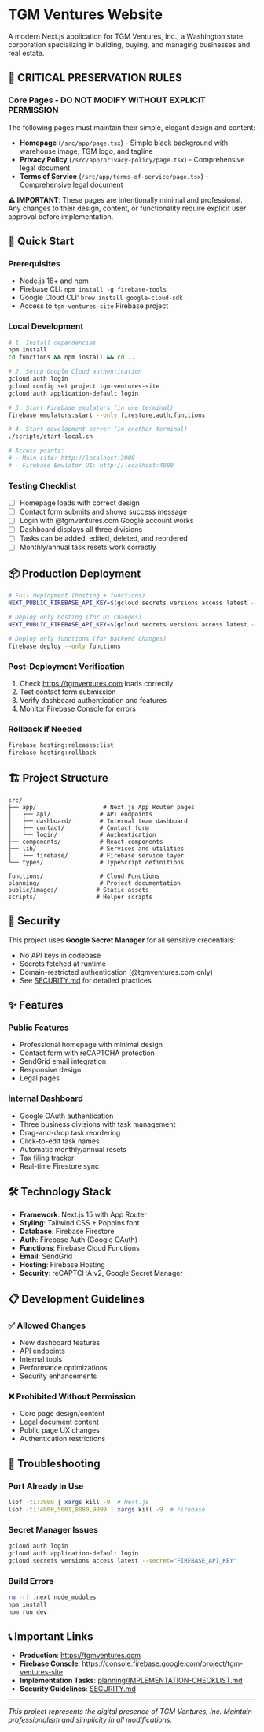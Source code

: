 # TGM Ventures Website

A modern Next.js application for TGM Ventures, Inc., a Washington state corporation specializing in building, buying, and managing businesses and real estate.

## 🚨 CRITICAL PRESERVATION RULES

### Core Pages - DO NOT MODIFY WITHOUT EXPLICIT PERMISSION
The following pages must maintain their simple, elegant design and content:

- **Homepage** (`/src/app/page.tsx`) - Simple black background with warehouse image, TGM logo, and tagline
- **Privacy Policy** (`/src/app/privacy-policy/page.tsx`) - Comprehensive legal document 
- **Terms of Service** (`/src/app/terms-of-service/page.tsx`) - Comprehensive legal document

**⚠️ IMPORTANT**: These pages are intentionally minimal and professional. Any changes to their design, content, or functionality require explicit user approval before implementation.

## 🚀 Quick Start

### Prerequisites
- Node.js 18+ and npm
- Firebase CLI: `npm install -g firebase-tools`
- Google Cloud CLI: `brew install google-cloud-sdk`
- Access to `tgm-ventures-site` Firebase project

### Local Development

```bash
# 1. Install dependencies
npm install
cd functions && npm install && cd ..

# 2. Setup Google Cloud authentication
gcloud auth login
gcloud config set project tgm-ventures-site
gcloud auth application-default login

# 3. Start Firebase emulators (in one terminal)
firebase emulators:start --only firestore,auth,functions

# 4. Start development server (in another terminal)
./scripts/start-local.sh

# Access points:
# - Main site: http://localhost:3000
# - Firebase Emulator UI: http://localhost:4000
```

### Testing Checklist
- [ ] Homepage loads with correct design
- [ ] Contact form submits and shows success message
- [ ] Login with @tgmventures.com Google account works
- [ ] Dashboard displays all three divisions
- [ ] Tasks can be added, edited, deleted, and reordered
- [ ] Monthly/annual task resets work correctly

## 📦 Production Deployment

```bash
# Full deployment (hosting + functions)
NEXT_PUBLIC_FIREBASE_API_KEY=$(gcloud secrets versions access latest --secret="FIREBASE_API_KEY") firebase deploy

# Deploy only hosting (for UI changes)
NEXT_PUBLIC_FIREBASE_API_KEY=$(gcloud secrets versions access latest --secret="FIREBASE_API_KEY") firebase deploy --only hosting

# Deploy only functions (for backend changes)
firebase deploy --only functions
```

### Post-Deployment Verification
1. Check https://tgmventures.com loads correctly
2. Test contact form submission
3. Verify dashboard authentication and features
4. Monitor Firebase Console for errors

### Rollback if Needed
```bash
firebase hosting:releases:list
firebase hosting:rollback
```

## 🏗️ Project Structure

```
src/
├── app/                   # Next.js App Router pages
│   ├── api/              # API endpoints
│   ├── dashboard/        # Internal team dashboard
│   ├── contact/          # Contact form
│   └── login/            # Authentication
├── components/           # React components
├── lib/                  # Services and utilities
│   └── firebase/         # Firebase service layer
└── types/                # TypeScript definitions

functions/                # Cloud Functions
planning/                 # Project documentation
public/images/           # Static assets
scripts/                 # Helper scripts
```

## 🔐 Security

This project uses **Google Secret Manager** for all sensitive credentials:
- No API keys in codebase
- Secrets fetched at runtime
- Domain-restricted authentication (@tgmventures.com only)
- See [SECURITY.md](SECURITY.md) for detailed practices

## ✨ Features

### Public Features
- Professional homepage with minimal design
- Contact form with reCAPTCHA protection
- SendGrid email integration
- Responsive design
- Legal pages

### Internal Dashboard
- Google OAuth authentication
- Three business divisions with task management
- Drag-and-drop task reordering
- Click-to-edit task names
- Automatic monthly/annual resets
- Tax filing tracker
- Real-time Firestore sync

## 🛠️ Technology Stack

- **Framework**: Next.js 15 with App Router
- **Styling**: Tailwind CSS + Poppins font
- **Database**: Firebase Firestore
- **Auth**: Firebase Auth (Google OAuth)
- **Functions**: Firebase Cloud Functions
- **Email**: SendGrid
- **Hosting**: Firebase Hosting
- **Security**: reCAPTCHA v2, Google Secret Manager

## 📋 Development Guidelines

### ✅ Allowed Changes
- New dashboard features
- API endpoints
- Internal tools
- Performance optimizations
- Security enhancements

### ❌ Prohibited Without Permission
- Core page design/content
- Legal document content
- Public page UX changes
- Authentication restrictions

## 🔧 Troubleshooting

### Port Already in Use
```bash
lsof -ti:3000 | xargs kill -9  # Next.js
lsof -ti:4000,5001,8080,9099 | xargs kill -9  # Firebase
```

### Secret Manager Issues
```bash
gcloud auth login
gcloud auth application-default login
gcloud secrets versions access latest --secret="FIREBASE_API_KEY"
```

### Build Errors
```bash
rm -rf .next node_modules
npm install
npm run dev
```

## 📞 Important Links

- **Production**: https://tgmventures.com
- **Firebase Console**: https://console.firebase.google.com/project/tgm-ventures-site
- **Implementation Tasks**: [planning/IMPLEMENTATION-CHECKLIST.md](planning/IMPLEMENTATION-CHECKLIST.md)
- **Security Guidelines**: [SECURITY.md](SECURITY.md)

---

*This project represents the digital presence of TGM Ventures, Inc. Maintain professionalism and simplicity in all modifications.*